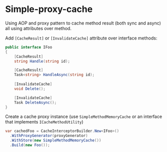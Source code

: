 # Simple-proxy-cache

Using AOP and proxy pattern to cache method result (both sync and async) all using attributes over method.

Add `[CacheResult]` or `[InvalidateCache]` attribute over interface methods:

```csharp
public interface IFoo
{
    [CacheResult]
    string Handle(string id);

    [CacheResult]
    Task<string> HandleAsync(string id);
    
    [InvalidateCache]
    void Delete();

    [InvalidateCache]
    Task DeleteAsync();
}
```

Create a cache proxy instance (use `SimpleMethodMemoryCache` or an interface that implements `ICacheMethodUtility`)
```csharp
var cachedFoo = CacheInterceptorBuilder.New<IFoo>()
  .WithProxyGenerator(proxyGenerator)
  .WithStore(new SimpleMethodMemoryCache())
  .Build(new Foo());
```
